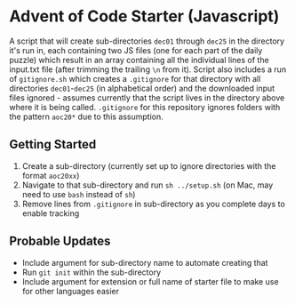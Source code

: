 # Advent of Code Starter (Javascript)

A script that will create sub-directories `dec01` through `dec25` in the directory it's run in, each containing two JS files (one for each part of the daily puzzle) which result in an array containing all the individual lines of the input.txt file (after trimming the trailing `\n` from it). Script also includes a run of `gitignore.sh` which creates a `.gitignore` for that directory with all directories `dec01`-`dec25` (in alphabetical order) and the downloaded input files ignored - assumes currently that the script lives in the directory above where it is being called. `.gitignore` for this repository ignores folders with the pattern `aoc20*` due to this assumption.

## Getting Started

1. Create a sub-directory (currently set up to ignore directories with the format `aoc20xx`)
1. Navigate to that sub-directory and run `sh ../setup.sh` (on Mac, may need to use `bash` instead of `sh`)
1. Remove lines from `.gitignore` in sub-directory as you complete days to enable tracking


## Probable Updates
- Include argument for sub-directory name to automate creating that
- Run `git init` within the sub-directory
- Include argument for extension or full name of starter file to make use for other languages easier
